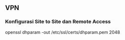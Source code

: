 ## VPN
### Konfigurasi Site to Site dan Remote Access
openssl dhparam -out /etc/ssl/certs/dhparam.pem 2048
